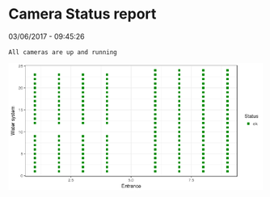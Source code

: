 Camera Status report
================
03/06/2017 - 09:45:26

    All cameras are up and running

![](camreport_files/figure-markdown_github/unnamed-chunk-2-1.png)
